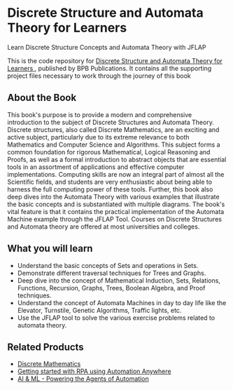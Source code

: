 # Discrete Structure and Automata Theory for Learners

Learn Discrete Structure Concepts and Automata Theory with JFLAP

This is the code repository for [Discrete Structure and Automata Theory for Learners
](https://bpbonline.com/products/discrete-structure-and-automata-theory-for-learners?_pos=1&_sid=bb0daf9ff&_ss=r), published by BPB Publications. It contains all the supporting project files necessary to work through the journey of this book

## About the Book
This book's purpose is to provide a modern and comprehensive introduction to the subject of Discrete Structures and Automata Theory. Discrete structures, also called Discrete Mathematics, are an exciting and active subject, particularly due to its extreme relevance to both Mathematics and Computer Science and Algorithms. This subject forms a common foundation for rigorous Mathematical, Logical Reasoning and Proofs, as well as a formal introduction to abstract objects that are essential tools in an assortment of applications and effective computer implementations. Computing skills are now an integral part of almost all the Scientific fields, and students are very enthusiastic about being able to harness the full computing power of these tools. Further, this book also deep dives into the Automata Theory with various examples that illustrate the basic concepts and is substantiated with multiple diagrams. The book's vital feature is that it contains the practical implementation of the Automata Machine example through the JFLAP Tool. Courses on Discrete Structures and Automata theory are offered at most universities and colleges.

## What you will learn
* Understand the basic concepts of Sets and operations in Sets.
* Demonstrate different traversal techniques for Trees and Graphs.
* Deep dive into the concept of Mathematical Induction, Sets, Relations, Functions, Recursion, Graphs, Trees, Boolean Algebra, and Proof techniques.
* Understand the concept of Automata Machines in day to day life like the Elevator, Turnstile, Genetic Algorithms, Traffic lights, etc.
* Use the JFLAP tool to solve the various exercise problems related to automata theory.

## Related Products

* [Discrete Mathematics](https://bpbonline.com/products/discrete-mathematics-by-vinay-kumar?_pos=1&_sid=465c8d063&_ss=r)
* [Getting started with RPA using Automation Anywhere](https://bpbonline.com/products/getting-started-with-rpa-using-automation-anywhere?_pos=7&_sid=c6deac889&_ss=r)
* [AI & ML - Powering the Agents of Automation](https://bpbonline.com/products/automated-machine-learning-artificial-intelligence-book?_pos=8&_sid=c6deac889&_ss=r)
